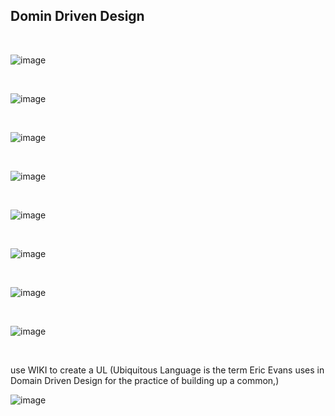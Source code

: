 ## Domin Driven Design

<br>

![image](https://user-images.githubusercontent.com/12099889/144759420-fba56bc7-2019-46b7-b91f-c3da787a6580.png)

<br>

![image](https://user-images.githubusercontent.com/12099889/145022743-c99aef56-5099-490b-a1a2-bae33eede27e.png)

<br>

![image](https://user-images.githubusercontent.com/12099889/145022803-e5313b50-e68e-4737-94f9-76afcf052937.png)

<br>

![image](https://user-images.githubusercontent.com/12099889/145022903-c9681770-b8f0-4be5-acc5-6e73181db90b.png)

<br>

![image](https://user-images.githubusercontent.com/12099889/145023044-0401d7d0-6846-4c38-b43d-caa879ac1634.png)

<br>

![image](https://user-images.githubusercontent.com/12099889/145023212-4af6f5d2-9188-446d-9264-6ed6e8df9dc5.png)

<br>

![image](https://user-images.githubusercontent.com/12099889/145024588-439c2b9a-b9f7-42be-b5eb-859f4479d83a.png)

<br>

![image](https://user-images.githubusercontent.com/12099889/145024984-608ed4e5-548c-4225-b464-d9b8cebe76a4.png)

<br>

use WIKI to create a UL (Ubiquitous Language is the term Eric Evans uses in Domain Driven Design for the practice of building up a common,)

![image](https://user-images.githubusercontent.com/12099889/145025119-1da9c9a2-b7ee-41b3-8330-f0cbc964342d.png)

<br>
